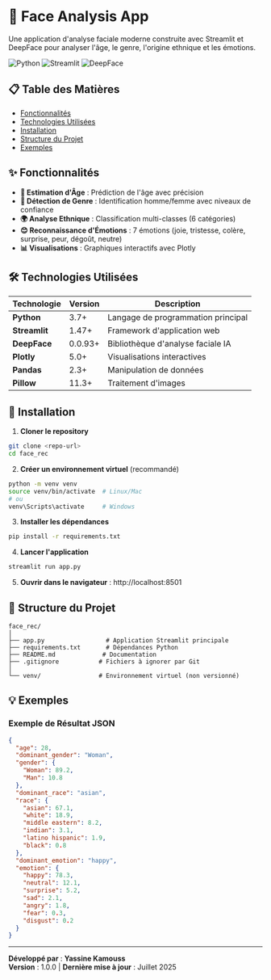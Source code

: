 # 🎯 Face Analysis App

Une application d'analyse faciale moderne construite avec Streamlit et DeepFace pour analyser l'âge, le genre, l'origine ethnique et les émotions.

![Python](https://img.shields.io/badge/python-v3.7+-blue.svg)
![Streamlit](https://img.shields.io/badge/streamlit-v1.47+-red.svg)
![DeepFace](https://img.shields.io/badge/deepface-v0.0.93+-green.svg)

## 📋 Table des Matières

- [Fonctionnalités](#fonctionnalités)
- [Technologies Utilisées](#technologies-utilisées)
- [Installation](#installation)
- [Structure du Projet](#structure-du-projet)
- [Exemples](#exemples)

## ✨ Fonctionnalités

- **🎂 Estimation d'Âge** : Prédiction de l'âge avec précision
- **👤 Détection de Genre** : Identification homme/femme avec niveaux de confiance
- **🌍 Analyse Ethnique** : Classification multi-classes (6 catégories)
- **😊 Reconnaissance d'Émotions** : 7 émotions (joie, tristesse, colère, surprise, peur, dégoût, neutre)
- **📊 Visualisations** : Graphiques interactifs avec Plotly

## 🛠 Technologies Utilisées

| Technologie   | Version | Description                        |
| ------------- | ------- | ---------------------------------- |
| **Python**    | 3.7+    | Langage de programmation principal |
| **Streamlit** | 1.47+   | Framework d'application web        |
| **DeepFace**  | 0.0.93+ | Bibliothèque d'analyse faciale IA  |
| **Plotly**    | 5.0+    | Visualisations interactives        |
| **Pandas**    | 2.3+    | Manipulation de données            |
| **Pillow**    | 11.3+   | Traitement d'images                |

## 🚀 Installation

1. **Cloner le repository**

```bash
git clone <repo-url>
cd face_rec
```

2. **Créer un environnement virtuel** (recommandé)

```bash
python -m venv venv
source venv/bin/activate  # Linux/Mac
# ou
venv\Scripts\activate     # Windows
```

3. **Installer les dépendances**

```bash
pip install -r requirements.txt
```

4. **Lancer l'application**

```bash
streamlit run app.py
```

5. **Ouvrir dans le navigateur** : http://localhost:8501

## 📁 Structure du Projet

```
face_rec/
│
├── app.py                 # Application Streamlit principale
├── requirements.txt       # Dépendances Python
├── README.md             # Documentation
├── .gitignore           # Fichiers à ignorer par Git
│
└── venv/                # Environnement virtuel (non versionné)
```

## 💡 Exemples

### Exemple de Résultat JSON

```json
{
  "age": 28,
  "dominant_gender": "Woman",
  "gender": {
    "Woman": 89.2,
    "Man": 10.8
  },
  "dominant_race": "asian",
  "race": {
    "asian": 67.1,
    "white": 18.9,
    "middle eastern": 8.2,
    "indian": 3.1,
    "latino hispanic": 1.9,
    "black": 0.8
  },
  "dominant_emotion": "happy",
  "emotion": {
    "happy": 78.3,
    "neutral": 12.1,
    "surprise": 5.2,
    "sad": 2.1,
    "angry": 1.8,
    "fear": 0.3,
    "disgust": 0.2
  }
}
```

---

**Développé par** : **Yassine Kamouss**  
**Version** : 1.0.0 | **Dernière mise à jour** : Juillet 2025
